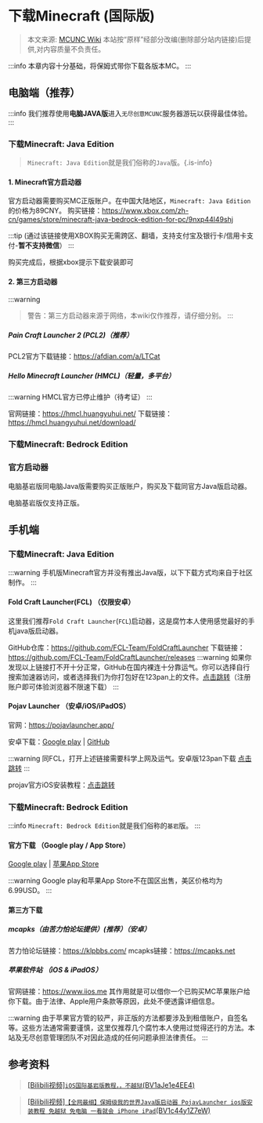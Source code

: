 # 下载Minecraft (国际版)

> 本文来源: [MCUNC Wiki](https://wiki.mcunc.cn/常见问题/下载MC)
> 本站按“原样”经部分改编(删除部分站内链接)后提供,对内容质量不负责任。

:::info
本章内容十分基础，将保姆式带你下载各版本MC。
:::

## 电脑端（推荐）

:::info
我们推荐使用**电脑JAVA版**进入`无尽创意MCUNC`服务器游玩以获得最佳体验。
:::

### 下载Minecraft: Java Edition

> `Minecraft: Java Edition`就是我们俗称的`Java`版。{.is-info}

#### 1. Minecraft官方启动器

官方启动器需要购买MC正版账户。在中国大陆地区，`Minecraft: Java Edition`的价格为89CNY。
购买链接：<https://www.xbox.com/zh-cn/games/store/minecraft-java-bedrock-edition-for-pc/9nxp44l49shj>

:::tip
(通过该链接使用XBOX购买无需跨区、翻墙，支持支付宝及银行卡/信用卡支付-**暂不支持微信**）
:::

购买完成后，根据xbox提示下载安装即可

#### 2. 第三方启动器

:::warning
> 警告：第三方启动器来源于网络，本wiki仅作推荐，请仔细分别。
:::

##### Pain Craft Launcher 2 (PCL2)（推荐）

PCL2官方下载链接：<https://afdian.com/a/LTCat>

##### Hello Minecraft Launcher (HMCL)（轻量，多平台）

:::warning
HMCL官方已停止维护（待考证）
:::

官网链接：<https://hmcl.huangyuhui.net/>
下载链接：<https://hmcl.huangyuhui.net/download/>

### 下载Minecraft: Bedrock Edition

### 官方启动器

电脑基岩版同电脑Java版需要购买正版账户，购买及下载同官方Java版启动器。

电脑基岩版仅支持正版。

## 手机端

### 下载Minecraft: Java Edition

:::warning
手机版Minecraft官方并没有推出Java版，以下下载方式均来自于社区制作。
:::

#### Fold Craft Launcher(FCL) （仅限安卓）
这里我们推荐`Fold Craft Launcher`(`FCL`)启动器，这是腐竹本人使用感觉最好的手机java版启动器。

GitHub仓库：<https://github.com/FCL-Team/FoldCraftLauncher>
下载链接：<https://github.com/FCL-Team/FoldCraftLauncher/releases>
:::warning
如果你发现以上链接打不开十分正常，GitHub在国内裸连十分靠运气。你可以选择自行搜索加速器访问，或者选择我们为你打包好在123pan上的文件。[点击跳转](https://www.123865.com/s/Yo41jv-b0GC)（注册账户即可体验浏览器不限速下载）
:::

#### Pojav Launcher  （安卓/iOS/iPadOS）

官网：<https://pojavlauncher.app/>

安卓下载：[Google play](https://play.google.com/store/apps/details?id=net.kdt.pojavlaunch) | [GitHub](https://github.com/PojavLauncherTeam/PojavLauncher/releases)

:::warning
同FCL，打开上述链接需要科学上网及运气。安卓版123pan下载 [点击跳转](https://www.123865.com/s/Yo41jv-j0GC)
:::

projav官方iOS安装教程：[点击跳转](https://pojavlauncher.app/wiki/getting_started/INSTALL.html#ios)

### 下载Minecraft: Bedrock Edition

:::info
`Minecraft: Bedrock Edition`就是我们俗称的`基岩`版。
:::

#### 官方下载 （Google play / App Store）

[Google play](https://play.google.com/store/apps/details?id=com.mojang.minecraftpe) | [苹果App Store](https://apps.apple.com/us/app/minecraft-dream-it-build-it/id479516143)

:::warning
Google play和苹果App Store不在国区出售，美区价格均为6.99USD。
:::

#### 第三方下载
##### mcapks（由苦力怕论坛提供）(推荐）（安卓）
苦力怕论坛链接：<https://klpbbs.com/>
mcapks链接：<https://mcapks.net>

##### 苹果软件站 （iOS & iPadOS）
官网链接：<https://www.iios.me>
其作用就是可以借你一个已购买MC苹果账户给你下载。由于法律、Apple用户条款等原因，此处不便透露详细信息。

:::warning
由于苹果官方管的较严，非正版的方法都要涉及到租借账户，自签名等。这些方法通常需要谨慎，这里仅推荐几个腐竹本人使用过觉得还行的方法。本站及无尽创意管理团队不对因此造成的任何问题承担法律责任。
:::

## 参考资料
> [[Bilibili视频]`iOS国际基岩版教程，，不越狱`(BV1aJe1e4EE4)](https://www.bilibili.com/video/BV1aJe1e4EE4)

> [[Bilibili视频]`【全网最细】保姆级我的世界Java版启动器 PojavLauncher ios版安装教程 免越狱 免电脑 一看就会 iPhone iPad`(BV1c44y1Z7eW)](https://www.bilibili.com/video/BV1c44y1Z7eW)

